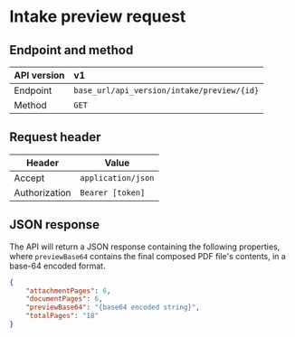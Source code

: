 # Intake preview request

## Endpoint and method

| API version | v1                                         |
|:------------|:-------------------------------------------|
| Endpoint    | `base_url/api_version/intake/preview/{id}` |
| Method      | `GET`                                      |

## Request header

| Header        | Value              |
|---------------|--------------------|
| Accept        | `application/json` |
| Authorization | `Bearer [token]`   |

## JSON response
The API will return a JSON response containing the following properties, where `previewBase64` contains the final 
composed PDF file's contents, in a base-64 encoded format.
```json
{
    "attachmentPages": 6,
    "documentPages": 6,
    "previewBase64": "{base64 encoded string}",
    "totalPages": "18"
}
```